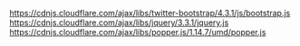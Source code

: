 https://cdnjs.cloudflare.com/ajax/libs/twitter-bootstrap/4.3.1/js/bootstrap.js
https://cdnjs.cloudflare.com/ajax/libs/jquery/3.3.1/jquery.js
https://cdnjs.cloudflare.com/ajax/libs/popper.js/1.14.7/umd/popper.js